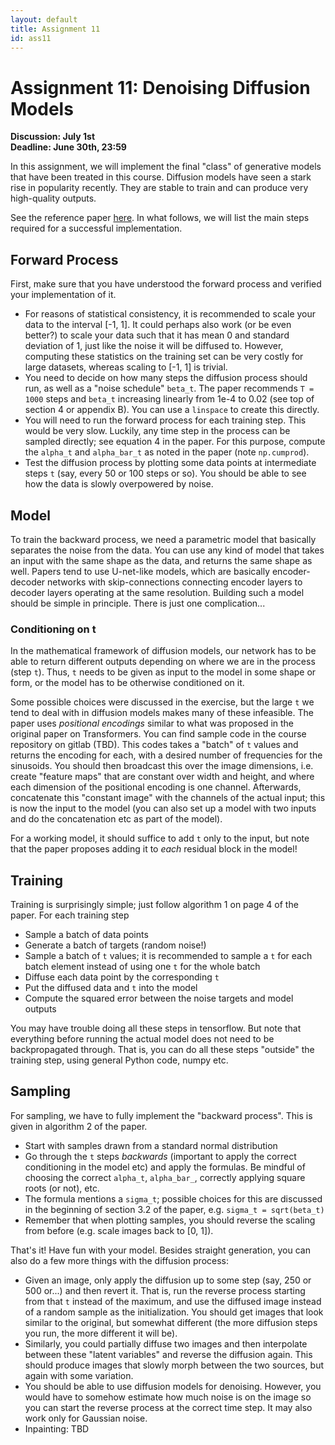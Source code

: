 ```yaml
---
layout: default
title: Assignment 11
id: ass11
---
```



# Assignment 11: Denoising Diffusion Models
**Discussion: July 1st**  
**Deadline: June 30th, 23:59**

In this assignment, we will implement the final "class" of generative models that
have been treated in this course. Diffusion models have seen a stark rise in popularity
recently. They are stable to train and can produce very high-quality outputs.

See the reference paper [here](https://arxiv.org/pdf/2006.11239.pdf). In what follows,
we will list the main steps required for a successful implementation.


## Forward Process
First, make sure that you have understood the forward process and verified your
implementation of it.
- For reasons of statistical consistency, it is recommended to scale your data
 to the interval [-1, 1]. It could perhaps also work (or be even better?) to scale
  your data such that it has mean 0 and standard deviation of 1, just like the
  noise it will be diffused to. However, computing these statistics on the training
  set can be very costly for large datasets, whereas scaling to [-1, 1] is trivial.
- You need to decide on how many steps the diffusion process should run, as well
as a "noise schedule" `beta_t`. The paper recommends `T = 1000` steps and `beta_t`
  increasing linearly from 1e-4 to 0.02 (see top of section 4 or appendix B). 
  You can use a `linspace` to create this directly.
- You will need to run the forward process for each training step. This would be very
slow. Luckily, any time step in the process can be sampled directly; see equation 4
  in the paper. For this purpose, compute the `alpha_t` and `alpha_bar_t` as noted
  in the paper (note `np.cumprod`).
- Test the diffusion process by plotting some data points at intermediate steps 
  `t` (say, every 50 or 100 steps or so). You should be able to see how the data is slowly
  overpowered by noise.
  
## Model
To train the backward process, we need a parametric model that basically separates
the noise from the data. You can use any kind of model that takes an input with
the same shape as the data, and returns the same shape as well. Papers tend to use
U-net-like models, which are basically encoder-decoder networks with skip-connections
connecting encoder layers to decoder layers operating at the same resolution.
Building such a model should be simple in principle. There is just one complication...

### Conditioning on t
In the mathematical framework of diffusion models, our network has to be able to
return different outputs depending on where we are in the process (step `t`).
Thus, `t` needs to be given as input to the model in some shape or form, or the
model has to be otherwise conditioned on it. 

Some possible choices were discussed in the
exercise, but the large `t` we tend to deal with in diffusion models makes many
of these infeasible. The paper uses _positional encodings_ similar
to what was proposed in the original paper on Transformers. You can find sample
code in the course repository on gitlab (TBD). This codes takes a "batch" of `t` values
and returns the encoding for each, with a desired number of frequencies for the
sinusoids. You should then broadcast this over the image dimensions, i.e. create
"feature maps" that are constant over width and height, and where each dimension
of the positional encoding is one channel. Afterwards, concatenate this "constant image"
with the channels of the actual input; this is now the input to the model (you can
also set up a model with two inputs and do the concatenation etc as part of the model).

For a working model, it should suffice to add `t` only to the input, but note that
the paper proposes adding it to _each_ residual block in the model!


## Training
Training is surprisingly simple; just follow algorithm 1 on page 4 of the paper.
For each training step
- Sample a batch of data points
- Generate a batch of targets (random noise!)
- Sample a batch of `t` values; it is recommended to sample a `t` for each batch 
  element instead of using one `t` for the whole batch
- Diffuse each data point by the corresponding `t`
- Put the diffused data and `t` into the model
- Compute the squared error between the noise targets and model outputs

You may have trouble doing all these steps in tensorflow. But note that everything
before running the actual model does not need to be backpropagated through. That is,
you can do all these steps "outside" the training step, using general Python code,
numpy etc.


## Sampling
For sampling, we have to fully implement the "backward process". This is given in
algorithm 2 of the paper.
- Start with samples drawn from a standard normal distribution
- Go through the `t` steps _backwards_ (important to apply the correct conditioning
  in the model etc) and apply the formulas. Be mindful of choosing the correct
  `alpha_t`, `alpha_bar_`, correctly applying square roots (or not), etc.
- The formula mentions a `sigma_t`; possible choices for this are discussed in
the beginning of section 3.2 of the paper, e.g. `sigma_t = sqrt(beta_t)`
- Remember that when plotting samples, you should reverse the scaling from before
  (e.g. scale images back to [0, 1]).
  

That's it! Have fun with your model. Besides straight generation, you can also
do a few more things with the diffusion process:
- Given an image, only apply the diffusion up to some step (say, 250 or 500 or...)
and then revert it. That is, run the reverse process starting from that `t` instead
  of the maximum, and use the diffused image instead of a random sample as the
  initialization. You should get images that look similar to the original, but
  somewhat different (the more diffusion steps you run, the more different it will be).
- Similarly, you could partially diffuse two images and then interpolate between
these "latent variables" and reverse the diffusion again. This should produce
  images that slowly morph between the two sources, but again with some variation.
- You should be able to use diffusion models for denoising. However, you would have
to somehow estimate how much noise is on the image so you can start the reverse
  process at the correct time step. It may also work only for Gaussian noise.
- Inpainting: TBD  

